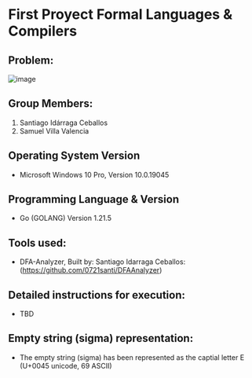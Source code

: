 First Proyect Formal Languages & Compilers
=
## Problem:
![image](https://github.com/0721santi/FirstProyectFormalLanguagesAndCompilers/assets/123908567/b91e8459-7aef-49bf-8d5a-a79678ee6742)


## Group Members:
1. Santiago Idárraga Ceballos
2. Samuel Villa Valencia

## Operating System Version
- Microsoft Windows 10 Pro, Version 10.0.19045

## Programming Language & Version
- Go (GOLANG) Version 1.21.5

## Tools used:
- DFA-Analyzer, Built by: Santiago Idarraga Ceballos: (https://github.com/0721santi/DFAAnalyzer)

## Detailed instructions for execution:
- TBD

## Empty string (sigma) representation:
- The empty string (sigma) has been represented as the captial letter E (U+0045 unicode, 69 ASCII)
